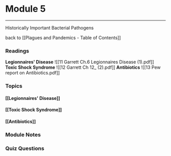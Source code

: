 # Module 5
---
Historically Important Bacterial Pathogens

back to [[Plagues and Pandemics - Table of Contents]]

### Readings
**Legionnaires' Disease**
![[11 Garrett Ch.6 Legionnaires Disease (1).pdf]]
**Toxic Shock Syndrome**
![[12 Garrett Ch 12_ (2).pdf]]
**Antibiotics**
![[13 Pew report on Antibiotics.pdf]]
### Topics

#### [[Legionnaires' Disease]]
#### [[Toxic Shock Syndrome]]
#### [[Antibiotics]]

### Module Notes



### Quiz Questions